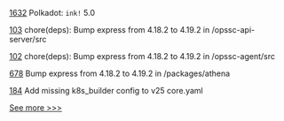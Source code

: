 
[1632](https://github.com/hyperledger/solang/pull/1632) Polkadot: `ink!` 5.0

[103](https://github.com/hyperledger-labs/fabric-opssc/pull/103) chore(deps): Bump express from 4.18.2 to 4.19.2 in /opssc-api-server/src

[102](https://github.com/hyperledger-labs/fabric-opssc/pull/102) chore(deps): Bump express from 4.18.2 to 4.19.2 in /opssc-agent/src

[678](https://github.com/hyperledger-labs/fabric-operations-console/pull/678) Bump express from 4.18.2 to 4.19.2 in /packages/athena

[184](https://github.com/hyperledger-labs/fabric-operator/pull/184) Add missing k8s_builder config to v25 core.yaml


[See more >>>](https://start-here.hyperledger.org/pull-requests)
